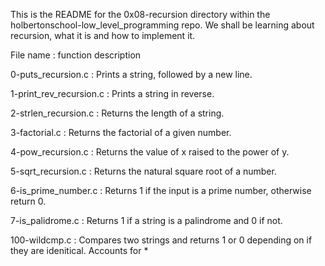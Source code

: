 This is the README for the 0x08-recursion directory within the holbertonschool-low_level_programming repo. We shall be learning about recursion, what it is and how to implement it.

File name : function description

0-puts_recursion.c : Prints a string, followed by a new line.

1-print_rev_recursion.c : Prints a string in reverse.

2-strlen_recursion.c : Returns the length of a string.

3-factorial.c : Returns the factorial of a given number.

4-pow_recursion.c : Returns the value of x raised to the power of y.

5-sqrt_recursion.c : Returns the natural square root of a number.

6-is_prime_number.c : Returns 1 if the input is a prime number, otherwise return 0.

7-is_palidrome.c : Returns 1 if a string is a palindrome and 0 if not.

100-wildcmp.c : Compares two strings and returns 1 or 0 depending on if they are idenitical. Accounts for *